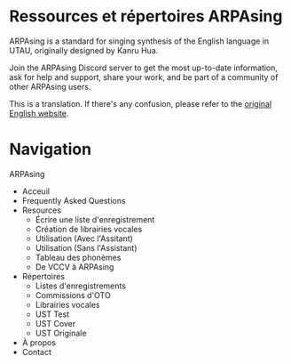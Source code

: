 # Ressources et répertoires ARPAsing

ARPAsing is a standard for singing synthesis of the English language in UTAU, originally designed by Kanru Hua.

Join the ARPAsing Discord server to get the most up-to-date information, ask for help and support, share your work, and be part of a community of other ARPAsing users.

This is a translation. If there's any confusion, please refer to the [original English website]().

# Navigation

ARPAsing
- Acceuil
- Frequently Asked Questions
- Resources
	- Écrire une liste d'enregistrement
	- Création de librairies vocales
	- Utilisation (Avec l'Assitant)
	- Utilisation (Sans l'Assistant)
	- Tableau des phonèmes
	- De VCCV à ARPAsing
- Répertoires
	- Listes d'enregistrements
	- Commissions d'OTO
	- Librairies vocales
	- UST Test
	- UST Cover
	- UST Originale
- À propos
- Contact
